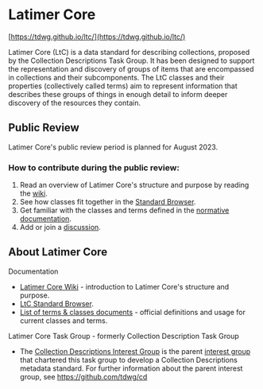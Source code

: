 # Latimer Core 
[https://tdwg.github.io/ltc/](https://tdwg.github.io/ltc/)  

Latimer Core (LtC) is a data standard for describing collections, proposed by the Collection Descriptions Task Group. It has been designed to support the representation and discovery of groups of items that are encompassed in collections and their subcomponents. The LtC classes and their properties (collectively called terms) aim to represent information that describes these groups of things in enough detail to inform deeper discovery of the resources they contain.  

## Public Review

Latimer Core's public review period is planned for August 2023.  

### How to contribute during the public review:

1. Read an overview of Latimer Core's structure and purpose by reading the [wiki](https://github.com/tdwg/ltc/wiki/1.-Overview-of-Latimer-Core).
2. See how classes fit together in the [Standard Browser](https://rebrand.ly/tdwg-cd-standard-browser).
3. Get familiar with the classes and terms defined in the [normative documentation](https://tdwg.github.io/ltc/terms/).
4. Add or join a [discussion](https://github.com/tdwg/ltc/discussions).


## About Latimer Core

Documentation
- [Latimer Core Wiki](https://github.com/tdwg/ltc/wiki) - introduction to Latimer Core's structure and purpose.
- [LtC Standard Browser](https://rebrand.ly/tdwg-cd-standard-browser).
- [List of terms & classes documents](https://tdwg.github.io/ltc/terms/) - official definitions and usage for current classes and terms.

Latimer Core Task Group - formerly Collection Description Task Group
- The [Collection Descriptions Interest Group](https://www.tdwg.org/community/cd/) is the parent [interest group](https://www.tdwg.org/about/process/) that chartered this task group to develop a Collection Descriptions metadata standard. For further information about the parent interest group, see https://github.com/tdwg/cd
